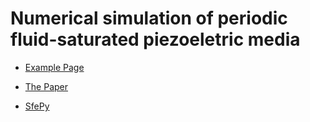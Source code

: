 Numerical simulation of periodic fluid-saturated piezoeletric media
===================================================================

* [Example Page](http://sfepy.org/tmp/poropiezo_example/)

* [The Paper](https://doi.org/10.1016/j.ijsolstr.2018.05.017)

* [SfePy](https://sfepy.org)